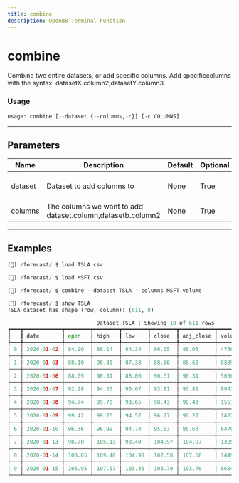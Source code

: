 ```yaml
---
title: combine
description: OpenBB Terminal Function
---
```


# combine

Combine two entire datasets, or add specific columns. Add specificcolumns with the syntax: datasetX.column2,datasetY.column3

### Usage 
```python
usage: combine [--dataset {--columns,-c}] [-c COLUMNS]
```
---
## Parameters

| Name | Description | Default | Optional | Choices |
| ---- | ----------- | ------- | -------- | ------- |
| dataset | Dataset to add columns to | None | True | --columns, -c |
| columns | The columns we want to add dataset.column,datasetb.column2 | None | True | None |
---
## Examples

```python
(🦋) /forecast/ $ load TSLA.csv

(🦋) /forecast/ $ load MSFT.csv

(🦋) /forecast/ $ combine --dataset TSLA --columns MSFT.volume

(🦋) /forecast/ $ show TSLA
TSLA dataset has shape (row, column): (611, 8)

                            Dataset TSLA | Showing 10 of 611 rows
┏━━━┳━━━━━━━━━━━━┳━━━━━━━━┳━━━━━━━━┳━━━━━━━━┳━━━━━━━━┳━━━━━━━━━━━┳━━━━━━━━━━━┳━━━━━━━━━━━━━━━┓
┃   ┃ date       ┃ open   ┃ high   ┃ low    ┃ close  ┃ adj_close ┃ volume    ┃ MSFT_volume   ┃
┡━━━╇━━━━━━━━━━━━╇━━━━━━━━╇━━━━━━━━╇━━━━━━━━╇━━━━━━━━╇━━━━━━━━━━━╇━━━━━━━━━━━╇━━━━━━━━━━━━━━━┩
│ 0 │ 2020-01-02 │ 84.90  │ 86.14  │ 84.34  │ 86.05  │ 86.05     │ 47660500  │ 1359650900.00 │
├───┼────────────┼────────┼────────┼────────┼────────┼───────────┼───────────┼───────────────┤
│ 1 │ 2020-01-03 │ 88.10  │ 90.80  │ 87.38  │ 88.60  │ 88.60     │ 88892500  │ 1074643300.00 │
├───┼────────────┼────────┼────────┼────────┼────────┼───────────┼───────────┼───────────────┤
│ 2 │ 2020-01-06 │ 88.09  │ 90.31  │ 88.00  │ 90.31  │ 90.31     │ 50665000  │ 1110237200.00 │
├───┼────────────┼────────┼────────┼────────┼────────┼───────────┼───────────┼───────────────┤
│ 3 │ 2020-01-07 │ 92.28  │ 94.33  │ 90.67  │ 93.81  │ 93.81     │ 89410500  │ 1319029500.00 │
├───┼────────────┼────────┼────────┼────────┼────────┼───────────┼───────────┼───────────────┤
│ 4 │ 2020-01-08 │ 94.74  │ 99.70  │ 93.65  │ 98.43  │ 98.43     │ 155721500 │ 1720130200.00 │
├───┼────────────┼────────┼────────┼────────┼────────┼───────────┼───────────┼───────────────┤
│ 5 │ 2020-01-09 │ 99.42  │ 99.76  │ 94.57  │ 96.27  │ 96.27     │ 142202000 │ 1671811600.00 │
├───┼────────────┼────────┼────────┼────────┼────────┼───────────┼───────────┼───────────────┤
│ 6 │ 2020-01-10 │ 96.36  │ 96.99  │ 94.74  │ 95.63  │ 95.63     │ 64797500  │ 1408590600.00 │
├───┼────────────┼────────┼────────┼────────┼────────┼───────────┼───────────┼───────────────┤
│ 7 │ 2020-01-13 │ 98.70  │ 105.13 │ 98.40  │ 104.97 │ 104.97    │ 132588000 │ 1279372100.00 │
├───┼────────────┼────────┼────────┼────────┼────────┼───────────┼───────────┼───────────────┤
│ 8 │ 2020-01-14 │ 108.85 │ 109.48 │ 104.98 │ 107.58 │ 107.58    │ 144981000 │ 1273139500.00 │
├───┼────────────┼────────┼────────┼────────┼────────┼───────────┼───────────┼───────────────┤
│ 9 │ 2020-01-15 │ 105.95 │ 107.57 │ 103.36 │ 103.70 │ 103.70    │ 86844000  │ 1281432800.00 │
└───┴────────────┴────────┴────────┴────────┴────────┴───────────┴───────────┴───────────────┘
```

